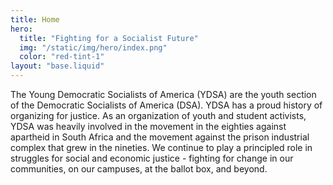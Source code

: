```yaml
---
title: Home
hero:
  title: "Fighting for a Socialist Future"
  img: "/static/img/hero/index.png"
  color: "red-tint-1"
layout: "base.liquid"
---
```


The Young Democratic Socialists of America (YDSA) are the youth section of the Democratic Socialists of America (DSA). YDSA has a proud history of organizing for justice. As an organization of youth and student activists, YDSA was heavily involved in the movement in the eighties against apartheid in South Africa and the movement against the prison industrial complex that grew in the nineties. We continue to play a principled role in struggles for social and economic justice - fighting for change in our communities, on our campuses, at the ballot box, and beyond.